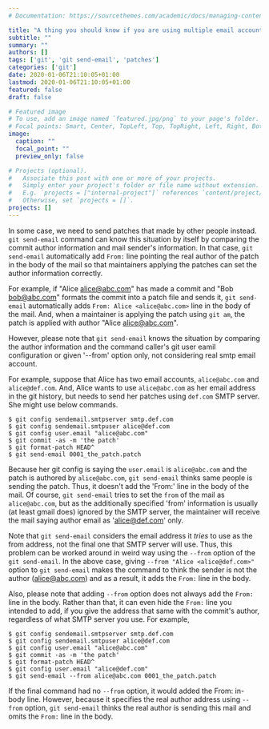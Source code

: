 ```yaml
---
# Documentation: https://sourcethemes.com/academic/docs/managing-content/

title: "A thing you should know if you are using multiple email accounts with `git send-email`"
subtitle: ""
summary: ""
authors: []
tags: ['git', 'git send-email', 'patches']
categories: ['git']
date: 2020-01-06T21:10:05+01:00
lastmod: 2020-01-06T21:10:05+01:00
featured: false
draft: false

# Featured image
# To use, add an image named `featured.jpg/png` to your page's folder.
# Focal points: Smart, Center, TopLeft, Top, TopRight, Left, Right, BottomLeft, Bottom, BottomRight.
image:
  caption: ""
  focal_point: ""
  preview_only: false

# Projects (optional).
#   Associate this post with one or more of your projects.
#   Simply enter your project's folder or file name without extension.
#   E.g. `projects = ["internal-project"]` references `content/project/deep-learning/index.md`.
#   Otherwise, set `projects = []`.
projects: []
---
```


In some case, we need to send patches that made by other people instead.  `git
send-email` command can know this situation by itself by comparing the commit
author information and mail sender's information.  In that case, `git
send-email` automatically add `From:` line pointing the real author of the
patch in the body of the mail so that maintainers applying the patches can set
the author information correctly.

For example, if "Alice <alice@abc.com>" has made a commit and "Bob
<bob@abc.com>" formats the commit into a patch file and sends it, `git
send-email` automatically adds `From: Alice <alice@abc.com>` line in the body
of the mail.  And, when a maintainer is applying the patch using `git am`, the
patch is applied with author "Alice <alice@abc.com>".

However, please note that `git send-email` knows the situation by comparing the
author information and the command caller's git user eamil configuration or
given '--from' option only, not considering real smtp email account.

For example, suppose that Alice has two email accounts, `alice@abc.com` and
`alice@def.com`.  And, Alice wants to use `alice@abc.com` as her email address
in the git history, but needs to send her patches using `def.com` SMTP server.
She might use below commands.

```
$ git config sendemail.smtpserver smtp.def.com
$ git config sendemail.smtpuser alice@def.com
$ git config user.email "alice@abc.com"
$ git commit -as -m 'the patch'
$ git format-patch HEAD^
$ git send-email 0001_the_patch.patch
```

Because her git config is saying the `user.email` is `alice@abc.com` and the
patch is authored by `alice@abc.com`, `git send-email` thinks same people is
sending the patch.  Thus, it doesn't add the 'From:' line in the body of the
mail.  Of course, `git send-email` tries to set the `from` of the mail as
`alice@abc.com`, but as the additionally specified 'from' information is
usually (at least gmail does) ignored by the SMTP server, the maintainer will
receive the mail saying author email as 'alice@def.com' only.

Note that `git send-email` considers the email address it _tries_ to use as the
from address, not the final one that SMTP server will use.  Thus, this problem
can be worked around in weird way using the `--from` option of the `git
send-email`.  In the above case, giving `--from "Alice <alice@def.com>"` option
to `git send-email` makes the command to think the sender is not the author
(alice@abc.com) and as a result, it adds the `From:` line in the body.

Also, please note that adding `--from` option does not always add the `From:`
line in the body.  Rather than that, it can even hide the `From:` line you
intended to add, if you give the address that same with the commit's author,
regardless of what SMTP server you use.  For example,

```
$ git config sendemail.smtpserver smtp.def.com
$ git config sendemail.smtpuser alice@def.com
$ git config user.email "alice@abc.com"
$ git commit -as -m 'the patch'
$ git format-patch HEAD^
$ git config user.email "alice@def.com"
$ git send-email --from alice@abc.com 0001_the_patch.patch
```

If the final command had no `--from` option, it would added the From: in-body
line.  However, because it specifies the real author address using `--from`
option, `git send-email` thinks the real author is sending this mail and omits
the `From:` line in the body.

